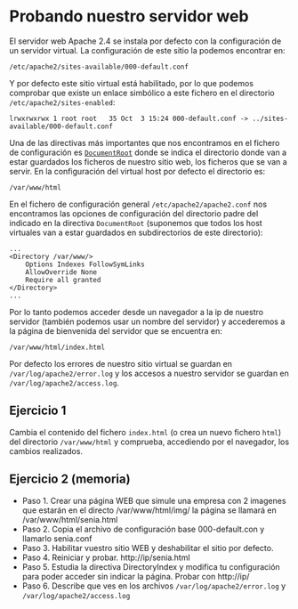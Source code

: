# Probando nuestro servidor web

El servidor web Apache 2.4 se instala por defecto con la configuración de un servidor virtual. La configuración de este sitio la podemos encontrar en:

    /etc/apache2/sites-available/000-default.conf

Y por defecto este sitio virtual está habilitado, por lo que podemos comprobar que existe un enlace simbólico a este fichero en el directorio ``/etc/apache2/sites-enabled``:

    lrwxrwxrwx 1 root root   35 Oct  3 15:24 000-default.conf -> ../sites-available/000-default.conf

Una de las directivas más importantes que nos encontramos en el fichero de configuración es [`DocumentRoot`](https://httpd.apache.org/docs/2.4/mod/core.html#documentroot) donde se indica el directorio donde van a estar guardados los ficheros de nuestro sitio web, los ficheros que se van a servir. En la configuración del virtual host por defecto el directorio es:

	/var/www/html

En el fichero de configuración general `/etc/apache2/apache2.conf` nos encontramos las opciones de configuración del directorio padre del indicado en la directiva `DocumentRoot` (suponemos que todos los host virtuales van a estar guardados en subdirectorios de este directorio):

	...
	<Directory /var/www/>
		Options Indexes FollowSymLinks
		AllowOverride None
		Require all granted
	</Directory>
	...

Por lo tanto podemos acceder desde un navegador a la ip de nuestro servidor (también podemos usar un nombre del servidor) y accederemos a la página de bienvenida del servidor que se encuentra en:

	/var/www/html/index.html

Por defecto los errores de nuestro sitio virtual se guardan en `/var/log/apache2/error.log` y los accesos a nuestro servidor se guardan en `/var/log/apache2/access.log`.

## Ejercicio 1
Cambia el contenido del fichero `index.html` (o crea un nuevo fichero `html`) del directorio `/var/www/html` y comprueba, accediendo por el navegador, los cambios realizados.

## Ejercicio 2 (memoria)
* Paso 1. Crear una página WEB que simule una empresa con 2 imagenes que estarán en el directo /var/www/html/img/ la página se llamará en /var/www/html/senia.html
* Paso 2. Copia el archivo de configuración base 000-default.con y llamarlo senia.conf
* Paso 3. Habilitar vuestro sitio WEB y deshabilitar el sitio por defecto.
* Paso 4. Reiniciar y probar. http://ip/senia.html
* Paso 5. Estudia la directiva DirectoryIndex y modifica tu configuración para poder acceder sin indicar la página. Probar con http://ip/
* Paso 6. Describe que ves en los archivos `/var/log/apache2/error.log` y  `/var/log/apache2/access.log` 